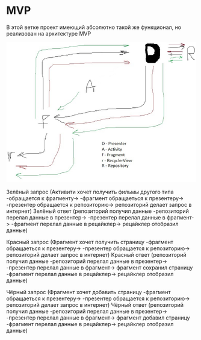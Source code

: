 # MVP
В этой ветке проект имеющий абсолютно такой же функционал, но реализован на архитектуре MVP

![Image alt](https://github.com/StenleyDuFoster/tmdb_lib_lampa/blob/MVP/structureMVP_tmdb_lib_v2.jpg)

Зелёный запрос (Активити хочет получить фильмы другого типа -обращается к фрагменту-> -фрагмент обращаеться к презентеру-> -презентер обращается к репозиторию-> репозиторий делает запрос в интернет)
Зелёный ответ (репозиторий получил данные -репозиторий перелал данные в презентер-> -презентер перелал данные в фрагмент-> -фрагмент перелал данные в рецайклер-> рецайклер отобразил данные)

Красный запрос (Фрагмент хочет получить страницу -фрагмент обращаеться к презентеру-> -презентер обращается к репозиторию-> репозиторий делает запрос в интернет)
Красный ответ (репозиторий получил данные -репозиторий перелал данные в презентер-> -презентер перелал данные в фрагмент-> фрагмент сохранил страницу -фрагмент перелал данные в рецайклер-> рецайклер отобразил данные)

Чёрный запрос (Фрагмент хочет добавить страницу -фрагмент обращаеться к презентеру-> -презентер обращается к репозиторию-> репозиторий делает запрос в интернет)
Чёрный ответ (репозиторий получил данные -репозиторий перелал данные в презентер-> -презентер перелал данные в фрагмент-> фрагмент добавил страницу -фрагмент перелал данные в рецайклер-> рецайклер отобразил данные)
